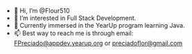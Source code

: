- 👋 Hi, I’m @Flour510 
- 👀 I’m interested in Full Stack Development.
- 🌱 Currently immersed in the YearUp program learning Java.
- 📫 Best way to reach me is through email: FPreciado@appdev.yearup.org or preciadoflor@gmail.com
  
<!---
Flour510/Flour510 is a ✨ special ✨ repository because its `README.md` (this file) appears on your GitHub profile.
You can click the Preview link to take a look at your changes.
--->
